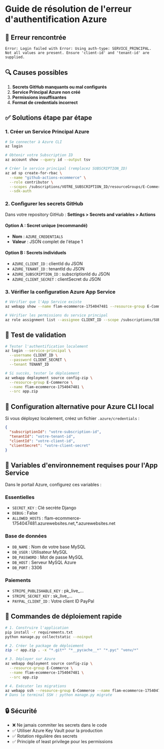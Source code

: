 # Guide de résolution de l'erreur d'authentification Azure

## 🚨 Erreur rencontrée
```
Error: Login failed with Error: Using auth-type: SERVICE_PRINCIPAL. 
Not all values are present. Ensure 'client-id' and 'tenant-id' are supplied.
```

## 🔍 Causes possibles
1. **Secrets GitHub manquants ou mal configurés**
2. **Service Principal Azure non créé**
3. **Permissions insuffisantes**
4. **Format de credentials incorrect**

## ✅ Solutions étape par étape

### 1. Créer un Service Principal Azure
```bash
# Se connecter à Azure CLI
az login

# Obtenir votre Subscription ID
az account show --query id --output tsv

# Créer le service principal (remplacez SUBSCRIPTION_ID)
az ad sp create-for-rbac \
  --name "github-actions-ecommerce" \
  --role contributor \
  --scopes /subscriptions/VOTRE_SUBSCRIPTION_ID/resourceGroups/E-Commerce \
  --sdk-auth
```

### 2. Configurer les secrets GitHub
Dans votre repository GitHub : **Settings > Secrets and variables > Actions**

#### Option A : Secret unique (recommandé)
- **Nom** : `AZURE_CREDENTIALS`
- **Valeur** : JSON complet de l'étape 1

#### Option B : Secrets individuels
- `AZURE_CLIENT_ID` : clientId du JSON
- `AZURE_TENANT_ID` : tenantId du JSON  
- `AZURE_SUBSCRIPTION_ID` : subscriptionId du JSON
- `AZURE_CLIENT_SECRET` : clientSecret du JSON

### 3. Vérifier la configuration Azure App Service
```bash
# Vérifier que l'App Service existe
az webapp show --name flam-ecommerce-1754047481 --resource-group E-Commerce

# Vérifier les permissions du service principal
az role assignment list --assignee CLIENT_ID --scope /subscriptions/SUBSCRIPTION_ID/resourceGroups/E-Commerce
```

## 🧪 Test de validation
```bash
# Tester l'authentification localement
az login --service-principal \
  --username CLIENT_ID \
  --password CLIENT_SECRET \
  --tenant TENANT_ID

# Si succès, tester le déploiement
az webapp deployment source config-zip \
  --resource-group E-Commerce \
  --name flam-ecommerce-1754047481 \
  --src app.zip
```

## 🔧 Configuration alternative pour Azure CLI local
Si vous déployez localement, créez un fichier `.azure/credentials` :
```json
{
  "subscriptionId": "votre-subscription-id",
  "tenantId": "votre-tenant-id",
  "clientId": "votre-client-id",
  "clientSecret": "votre-client-secret"
}
```

## 📝 Variables d'environnement requises pour l'App Service
Dans le portail Azure, configurez ces variables :

### Essentielles
- `SECRET_KEY` : Clé secrète Django
- `DEBUG` : False
- `ALLOWED_HOSTS` : flam-ecommerce-1754047481.azurewebsites.net,*.azurewebsites.net

### Base de données
- `DB_NAME` : Nom de votre base MySQL
- `DB_USER` : Utilisateur MySQL  
- `DB_PASSWORD` : Mot de passe MySQL
- `DB_HOST` : Serveur MySQL Azure
- `DB_PORT` : 3306

### Paiements
- `STRIPE_PUBLISHABLE_KEY` : pk_live_...
- `STRIPE_SECRET_KEY` : sk_live_...
- `PAYPAL_CLIENT_ID` : Votre client ID PayPal

## 🚀 Commandes de déploiement rapide
```bash
# 1. Construire l'application
pip install -r requirements.txt
python manage.py collectstatic --noinput

# 2. Créer le package de déploiement
zip -r app.zip . -x "*.git*" "*__pycache__*" "*.pyc" "venv/*"

# 3. Déployer sur Azure
az webapp deployment source config-zip \
  --resource-group E-Commerce \
  --name flam-ecommerce-1754047481 \
  --src app.zip

# 4. Exécuter les migrations
az webapp ssh --resource-group E-Commerce --name flam-ecommerce-1754047481
# Dans le terminal SSH : python manage.py migrate
```

## 🔒 Sécurité
- ❌ Ne jamais commiter les secrets dans le code
- ✅ Utiliser Azure Key Vault pour la production
- ✅ Rotation régulière des secrets
- ✅ Principle of least privilege pour les permissions
